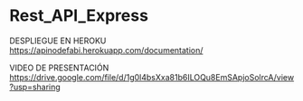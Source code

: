 # Rest_API_Express

DESPLIEGUE EN HEROKU
https://apinodefabi.herokuapp.com/documentation/

VIDEO DE PRESENTACIÓN 
https://drive.google.com/file/d/1g0l4bsXxa81b6ILOQu8EmSApjoSolrcA/view?usp=sharing

